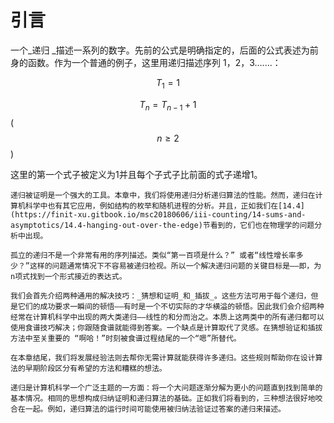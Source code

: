 # 引言

一个_递归 _描述一系列的数字。先前的公式是明确指定的，后面的公式表述为前身的函数。作为一个普通的例子，这里用递归描述序列 1，2，3.......：

 $$T_1 = 1$$  

 $$T_n =  T_{n-1} + 1$$    ( $$n \ge 2$$ )

这里的第一个式子被定义为1并且每个子式子比前面的式子递增1。

    递归被证明是一个强大的工具。本章中，我们将使用递归分析递归算法的性能。然而，递归在计算机科学中也有其它应用，例如结构的枚举和随机进程的分析。并且，正如我们在[14.4](https://finit-xu.gitbook.io/msc20180606/iii-counting/14-sums-and-asymptotics/14.4-hanging-out-over-the-edge)节看到的，它们也在物理学的问题分析中出现。

    孤立的递归不是一个非常有用的序列描述。类似“第一百项是什么？” 或者“线性增长率多少？”这样的问题通常情况下不容易被递归检视。所以一个解决递归问题的关键目标是——即，为n项式找到一个形式接近的表达式。

    我们会首先介绍两种通用的解决技巧：_猜想和证明_和_插拔_。这些方法可用于每个递归，但是它们的成功要求一瞬间的顿悟——有时是一个不切实际的才华横溢的顿悟。因此我们会介绍两种经常在计算机科学中出现的两大类递归——线性的和分而治之。本质上这两类中的所有递归都可以使用食谱技巧解决；你跟随食谱就能得到答案。一个缺点是计算取代了灵感。在猜想验证和插拔方法中至关重要的 “啊哈！”时刻被食谱过程结尾的一个“嗯”所替代。

    在本章结尾，我们将发展经验法则去帮你无需计算就能获得许多递归。这些规则帮助你在设计算法的早期阶段区分有希望的方法和糟糕的想法。

    递归是计算机科学一个广泛主题的一方面：将一个大问题逐渐分解为更小的问题直到找到简单的基本情况。相同的思想构成归纳证明和递归算法的基础。正如我们将看到的，三种想法很好地咬合在一起。例如，递归算法的运行时间可能使用被归纳法验证过答案的递归来描述。

    
